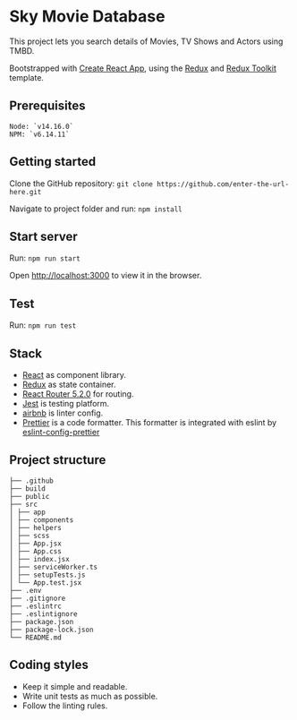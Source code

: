 # Sky Movie Database

This project lets you search details of Movies, TV Shows and Actors using TMBD.

Bootstrapped with [Create React App](https://github.com/facebook/create-react-app), using the [Redux](https://redux.js.org/) and [Redux Toolkit](https://redux-toolkit.js.org/) template.

## Prerequisites

    Node: `v14.16.0`
    NPM: `v6.14.11`

## Getting started

Clone the GitHub repository: `git clone https://github.com/enter-the-url-here.git`

Navigate to project folder and run: `npm install`

## Start server

Run: `npm run start`

Open [http://localhost:3000](http://localhost:3000) to view it in the browser.

## Test

Run: `npm run test`

## Stack

- [React](https://facebook.github.io/react/) as component library.
- [Redux](http://redux.js.org/) as state container.
- [React Router 5.2.0](https://github.com/ReactTraining/react-router) for routing.
- [Jest](https://facebook.github.io/jest/) is testing platform.
- [airbnb](https://www.npmjs.com/package/eslint-config-airbnb) is linter config.
- [Prettier](https://github.com/prettier/prettier) is a code formatter.
  This formatter is integrated with eslint by [eslint-config-prettier](https://github.com/prettier/eslint-config-prettier)

## Project structure

```
├── .github
├── build
├── public
├── src
│ ├── app
│ ├── components
│ ├── helpers
│ ├── scss
│ ├── App.jsx
│ ├── App.css
│ ├── index.jsx
│ ├── serviceWorker.ts
│ ├── setupTests.js
│ └── App.test.jsx
├── .env
├── .gitignore
├── .eslintrc
├── .eslintignore
├── package.json
├── package-lock.json
└── README.md
```

## Coding styles

- Keep it simple and readable.
- Write unit tests as much as possible.
- Follow the linting rules.
